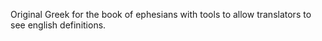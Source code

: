 Original Greek for the book of ephesians with tools to allow translators to see english definitions.
